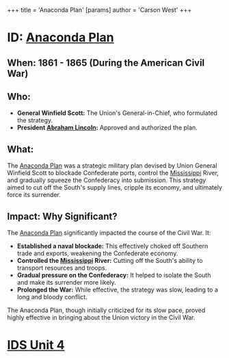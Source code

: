 +++
 title = 'Anaconda Plan'
[params]
	author = 'Carson West'
+++
# ID: [Anaconda Plan](./../anaconda-plan/) 
## When:  1861 - 1865 (During the American Civil War)

## Who:  
* **General Winfield Scott:**  The Union's General-in-Chief, who formulated the strategy.
* **President [Abraham Lincoln](./../abraham-lincoln/):**  Approved and authorized the plan.

## What: 
The [Anaconda Plan](./../anaconda-plan/) was a strategic military plan devised by Union General Winfield Scott to blockade Confederate ports, control the [Mississippi](./../mississippi/) River, and gradually squeeze the Confederacy into submission.  This strategy aimed to cut off the South's supply lines, cripple its economy, and ultimately force its surrender.

## Impact: Why Significant? 
The [Anaconda Plan](./../anaconda-plan/) significantly impacted the course of the Civil War. It: 

* **Established a naval blockade:** This effectively choked off Southern trade and exports, weakening the Confederate economy. 
* **Controlled the [Mississippi](./../mississippi/) River:**  Cutting off the South's ability to transport resources and troops.
* **Gradual pressure on the Confederacy:** It helped to isolate the South and make its surrender more likely. 
* **Prolonged the War:** While effective, the strategy was slow, leading to a long and bloody conflict. 

The Anaconda Plan, though initially criticized for its slow pace, proved highly effective in bringing about the Union victory in the Civil War. 

# [IDS Unit 4](./../ids-unit-4/)